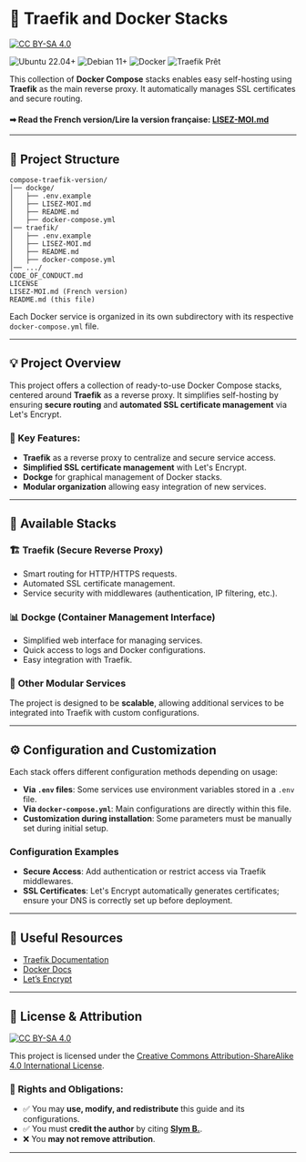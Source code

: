 # 📌 Traefik and Docker Stacks

[![CC BY-SA 4.0][cc-by-sa-shield]][cc-by-sa]

![Ubuntu 22.04+](https://img.shields.io/badge/Ubuntu-22.04%2B-orange?logo=ubuntu)
![Debian 11+](https://img.shields.io/badge/Debian-11%2B-blue?logo=debian)
![Docker](https://img.shields.io/badge/Docker-Compose-informational?logo=docker)
![Traefik Prêt](https://img.shields.io/badge/Traefik-Ready-blueviolet?logo=traefikproxy)

This collection of **Docker Compose** stacks enables easy self-hosting using **Traefik** as the main reverse proxy. It automatically manages SSL certificates and secure routing.

#### ➡ **Read the French version/Lire la version française:** [LISEZ-MOI.md](LISEZ-MOI.md)
---

## 📂 Project Structure

```
compose-traefik-version/
│── dockge/
│   ├── .env.example
│   ├── LISEZ-MOI.md
│   ├── README.md
│   ├── docker-compose.yml
│── traefik/
│   ├── .env.example
│   ├── LISEZ-MOI.md
│   ├── README.md
│   ├── docker-compose.yml
│── .../
CODE_OF_CONDUCT.md
LICENSE
LISEZ-MOI.md (French version)
README.md (this file)
```

Each Docker service is organized in its own subdirectory with its respective `docker-compose.yml` file.

---

## 💡 Project Overview

This project offers a collection of ready-to-use Docker Compose stacks, centered around **Traefik** as a reverse proxy. It simplifies self-hosting by ensuring **secure routing** and **automated SSL certificate management** via Let's Encrypt.

### 🔹 Key Features:
- **Traefik** as a reverse proxy to centralize and secure service access.
- **Simplified SSL certificate management** with Let's Encrypt.
- **Dockge** for graphical management of Docker stacks.
- **Modular organization** allowing easy integration of new services.

---

## 🔧 Available Stacks

### 🏗 **Traefik** (Secure Reverse Proxy)
- Smart routing for HTTP/HTTPS requests.
- Automated SSL certificate management.
- Service security with middlewares (authentication, IP filtering, etc.).

### 📊 **Dockge** (Container Management Interface)
- Simplified web interface for managing services.
- Quick access to logs and Docker configurations.
- Easy integration with Traefik.

### 🔄 **Other Modular Services**
The project is designed to be **scalable**, allowing additional services to be integrated into Traefik with custom configurations.

---

## ⚙️ Configuration and Customization

Each stack offers different configuration methods depending on usage:

- **Via `.env` files**: Some services use environment variables stored in a `.env` file.
- **Via `docker-compose.yml`**: Main configurations are directly within this file.
- **Customization during installation**: Some parameters must be manually set during initial setup.

### Configuration Examples
- **Secure Access**: Add authentication or restrict access via Traefik middlewares.
- **SSL Certificates**: Let's Encrypt automatically generates certificates; ensure your DNS is correctly set up before deployment.

---

## 📖 Useful Resources

- [Traefik Documentation](https://doc.traefik.io/traefik/)
- [Docker Docs](https://docs.docker.com/)
- [Let’s Encrypt](https://letsencrypt.org/docs/)

---

## 📜 License & Attribution

[![CC BY-SA 4.0][cc-by-sa-image]][cc-by-sa]

This project is licensed under the [Creative Commons Attribution-ShareAlike 4.0 International License][cc-by-sa].

### 🔹 Rights and Obligations:
- ✅ You may **use, modify, and redistribute** this guide and its configurations.
- ✅ You must **credit the author** by citing **[Slym B.](https://github.com/slymb)**.
- ❌ You **may not remove attribution**.

[cc-by-sa]: http://creativecommons.org/licenses/by-sa/4.0/
[cc-by-sa-image]: https://licensebuttons.net/l/by-sa/4.0/88x31.png
[cc-by-sa-shield]: https://img.shields.io/badge/License-CC%20BY--SA%204.0-lightgrey.svg

---

